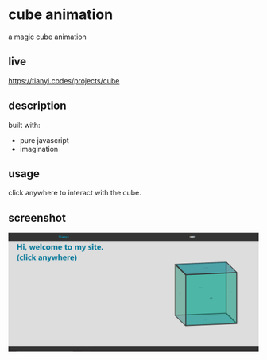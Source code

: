 # cube animation
a magic cube animation

## live
https://tianyi.codes/projects/cube

## description
built with:
- pure javascript
- imagination

## usage
click anywhere to interact with the cube.

## screenshot
![image-20200616002222348](img/cubescreenshot.png)
